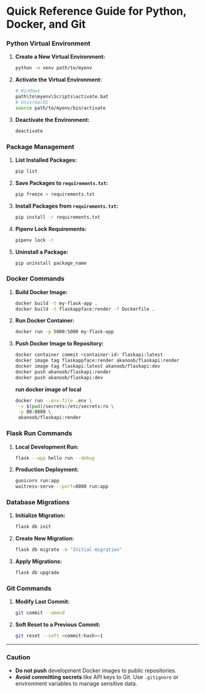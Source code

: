 # Quick Reference Guide for Python, Docker, and Git

### Python Virtual Environment
1. **Create a New Virtual Environment:**
   ```sh
   python -m venv path/to/myenv
   ```
2. **Activate the Virtual Environment:**
   ```sh
   # Windows
   path\to\myenv\Scripts\activate.bat
   # Unix/macOS
   source path/to/myenv/bin/activate
   ```
3. **Deactivate the Environment:**
   ```sh
   deactivate
   ```

### Package Management
1. **List Installed Packages:**
   ```sh
   pip list
   ```
2. **Save Packages to `requirements.txt`:**
   ```sh
   pip freeze > requirements.txt
   ```
3. **Install Packages from `requirements.txt`:**
   ```sh
   pip install -r requirements.txt
   ```
4. **Pipenv Lock Requirements:**
   ```sh
   pipenv lock -r
   ```
5. **Uninstall a Package:**
   ```sh
   pip uninstall package_name
   ```

### Docker Commands
1. **Build Docker Image:**
   ```sh
   docker build -t my-flask-app .
   docker build -t flaskappface:render -f Dockerfile .
   ```
2. **Run Docker Container:**
   ```sh
   docker run -p 5000:5000 my-flask-app
   ```
3. **Push Docker Image to Repository:**
   ```sh
   docker container commit <container-id> flaskapi:latest
   docker image tag flaskappface:render akanoob/flaskapi:render
   docker image tag flaskapi:latest akanoob/flaskapi:dev
   docker push akanoob/flaskapi:render
   docker push akanoob/flaskapi:dev
   ```
   **run docker image of local**
   ```sh
   docker run --env-file .env \
    -v $(pwd)/secrets:/etc/secrets:ro \
    -p 80:8080 \
    akanoob/flaskapi:render
   ```

### Flask Run Commands
1. **Local Development Run:**
   ```sh
   flask --app hello run --debug
   ```
2. **Production Deployment:**
   ```sh
   gunicorn run:app
   waitress-serve --port=8080 run:app
   ```

### Database Migrations
1. **Initialize Migration:**
   ```sh
   flask db init
   ```
2. **Create New Migration:**
   ```sh
   flask db migrate -m "Initial migration"
   ```
3. **Apply Migrations:**
   ```sh
   flask db upgrade
   ```

### Git Commands
1. **Modify Last Commit:**
   ```sh
   git commit --amend
   ```
2. **Soft Reset to a Previous Commit:**
   ```sh
   git reset --soft <commit-hash>~1
   ```

---

### Caution
- **Do not push** development Docker images to public repositories.
- **Avoid committing secrets** like API keys to Git. Use `.gitignore` or environment variables to manage sensitive data.

